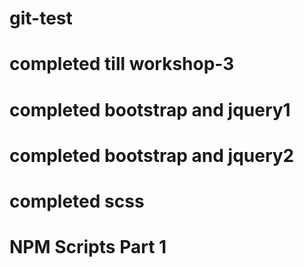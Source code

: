 
# git-test
# completed till workshop-3 
# completed bootstrap and jquery1
# completed bootstrap and jquery2
# completed scss
# NPM Scripts Part 1